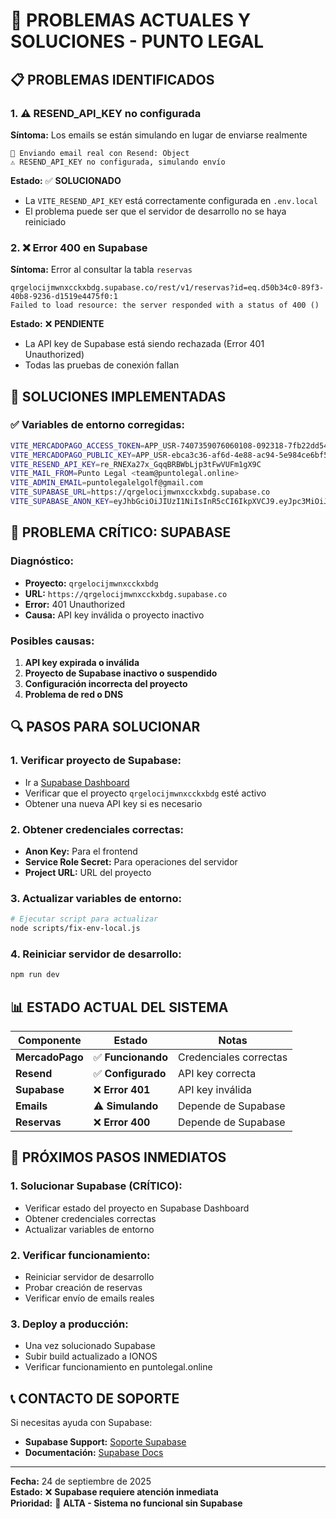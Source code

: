 # 🚨 PROBLEMAS ACTUALES Y SOLUCIONES - PUNTO LEGAL

## 📋 **PROBLEMAS IDENTIFICADOS**

### **1. ⚠️ RESEND_API_KEY no configurada**
**Síntoma:** Los emails se están simulando en lugar de enviarse realmente
```
📧 Enviando email real con Resend: Object
⚠️ RESEND_API_KEY no configurada, simulando envío
```

**Estado:** ✅ **SOLUCIONADO**
- La `VITE_RESEND_API_KEY` está correctamente configurada en `.env.local`
- El problema puede ser que el servidor de desarrollo no se haya reiniciado

### **2. ❌ Error 400 en Supabase**
**Síntoma:** Error al consultar la tabla `reservas`
```
qrgelocijmwnxcckxbdg.supabase.co/rest/v1/reservas?id=eq.d50b34c0-89f3-40b8-9236-d1519e4475f0:1
Failed to load resource: the server responded with a status of 400 ()
```

**Estado:** ❌ **PENDIENTE**
- La API key de Supabase está siendo rechazada (Error 401 Unauthorized)
- Todas las pruebas de conexión fallan

## 🔧 **SOLUCIONES IMPLEMENTADAS**

### **✅ Variables de entorno corregidas:**
```bash
VITE_MERCADOPAGO_ACCESS_TOKEN=APP_USR-7407359076060108-092318-7fb22dd54bc0d3e4a42accab058e8a3e-229698947
VITE_MERCADOPAGO_PUBLIC_KEY=APP_USR-ebca3c36-af6d-4e88-ac94-5e984ce6bf5e
VITE_RESEND_API_KEY=re_RNEXa27x_GqqBRBWbLjp3tFwVUFm1gX9C
VITE_MAIL_FROM=Punto Legal <team@puntolegal.online>
VITE_ADMIN_EMAIL=puntolegalelgolf@gmail.com
VITE_SUPABASE_URL=https://qrgelocijmwnxcckxbdg.supabase.co
VITE_SUPABASE_ANON_KEY=eyJhbGciOiJIUzI1NiIsInR5cCI6IkpXVCJ9.eyJpc3MiOiJzdXBhYmFzZSIsInJlZiI6InFyZ2Vsb2Npam13bnhjY2t4YmRnIiwicm9sZSI6ImFub24iLCJpYXQiOjE3NTc4MDI0MjksImV4cCI6MjA3MzM3ODQyOX0.0q_3bb8bKR8VVZZAK_hYvhvLSTaU1ioQzmO5fKALjbI
```

## 🚨 **PROBLEMA CRÍTICO: SUPABASE**

### **Diagnóstico:**
- **Proyecto:** `qrgelocijmwnxcckxbdg`
- **URL:** `https://qrgelocijmwnxcckxbdg.supabase.co`
- **Error:** 401 Unauthorized
- **Causa:** API key inválida o proyecto inactivo

### **Posibles causas:**
1. **API key expirada o inválida**
2. **Proyecto de Supabase inactivo o suspendido**
3. **Configuración incorrecta del proyecto**
4. **Problema de red o DNS**

## 🔍 **PASOS PARA SOLUCIONAR**

### **1. Verificar proyecto de Supabase:**
- Ir a [Supabase Dashboard](https://supabase.com/dashboard)
- Verificar que el proyecto `qrgelocijmwnxcckxbdg` esté activo
- Obtener una nueva API key si es necesario

### **2. Obtener credenciales correctas:**
- **Anon Key:** Para el frontend
- **Service Role Secret:** Para operaciones del servidor
- **Project URL:** URL del proyecto

### **3. Actualizar variables de entorno:**
```bash
# Ejecutar script para actualizar
node scripts/fix-env-local.js
```

### **4. Reiniciar servidor de desarrollo:**
```bash
npm run dev
```

## 📊 **ESTADO ACTUAL DEL SISTEMA**

| Componente | Estado | Notas |
|------------|--------|-------|
| **MercadoPago** | ✅ **Funcionando** | Credenciales correctas |
| **Resend** | ✅ **Configurado** | API key correcta |
| **Supabase** | ❌ **Error 401** | API key inválida |
| **Emails** | ⚠️ **Simulando** | Depende de Supabase |
| **Reservas** | ❌ **Error 400** | Depende de Supabase |

## 🎯 **PRÓXIMOS PASOS INMEDIATOS**

### **1. Solucionar Supabase (CRÍTICO):**
- Verificar estado del proyecto en Supabase Dashboard
- Obtener credenciales correctas
- Actualizar variables de entorno

### **2. Verificar funcionamiento:**
- Reiniciar servidor de desarrollo
- Probar creación de reservas
- Verificar envío de emails reales

### **3. Deploy a producción:**
- Una vez solucionado Supabase
- Subir build actualizado a IONOS
- Verificar funcionamiento en puntolegal.online

## 📞 **CONTACTO DE SOPORTE**

Si necesitas ayuda con Supabase:
- **Supabase Support:** [Soporte Supabase](https://supabase.com/support)
- **Documentación:** [Supabase Docs](https://supabase.com/docs)

---

**Fecha:** 24 de septiembre de 2025  
**Estado:** ❌ **Supabase requiere atención inmediata**  
**Prioridad:** 🔴 **ALTA - Sistema no funcional sin Supabase**
